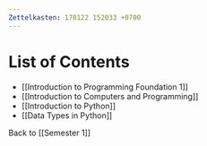 ```yaml
---
Zettelkasten: 170122 152033 +0700
---
```

# List of Contents
* [[Introduction to Programming Foundation 1]]
* [[Introduction to Computers and Programming]]
* [[Introduction to Python]]
* [[Data Types in Python]]

Back to [[Semester 1]]